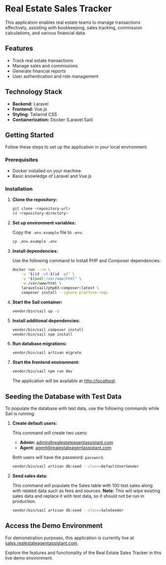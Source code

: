 # Real Estate Sales Tracker

This application enables real estate teams to manage transactions effectively, assisting with bookkeeping, sales tracking, commission calculations, and various financial data.

## Features

-   Track real estate transactions
-   Manage sales and commissions
-   Generate financial reports
-   User authentication and role management

## Technology Stack

-   **Backend:** Laravel
-   **Frontend:** Vue.js
-   **Styling:** Tailwind CSS
-   **Containerization:** Docker (Laravel Sail)

## Getting Started

Follow these steps to set up the application in your local environment.

### Prerequisites

-   Docker installed on your machine
-   Basic knowledge of Laravel and Vue.js

### Installation

1. **Clone the repository:**

    ```bash
    git clone <repository-url>
    cd <repository-directory>
    ```

2. **Set up environment variables:**

    Copy the `.env.example` file to `.env`:

    ```bash
    cp .env.example .env
    ```

3. **Install dependencies:**

    Use the following command to install PHP and Composer dependencies:

    ```bash
    docker run --rm \
        -u "$(id -u):$(id -g)" \
        -v "$(pwd):/var/www/html" \
        -w /var/www/html \
        laravelsail/php83-composer:latest \
        composer install --ignore-platform-reqs
    ```

4. **Start the Sail container:**

    ```bash
    vendor/bin/sail up -d
    ```

5. **Install additional dependencies:**

    ```bash
    vendor/bin/sail composer install
    vendor/bin/sail npm install
    ```

6. **Run database migrations:**

    ```bash
    vendor/bin/sail artisan migrate
    ```

7. **Start the frontend environment:**

    ```bash
    vendor/bin/sail npm run dev
    ```

    The application will be available at [http://localhost](http://localhost).

## Seeding the Database with Test Data

To populate the database with test data, use the following commands while Sail is running:

1. **Create default users:**

    This command will create two users:

    - **Admin:** admin@realestateagentassistant.com
    - **Agent:** agent@realestateagentassistant.com

    Both users will have the password: `password`.

    ```bash
    vendor/bin/sail artisan db:seed --class=DefaultUserSeeder
    ```

2. **Seed sales data:**

    This command will populate the Sales table with 100 test sales along with related data such as fees and sources. **Note:** This will wipe existing sales data and replace it with test data, so it should not be run in production.

    ```bash
    vendor/bin/sail artisan db:seed --class=SaleSeeder
    ```

## Access the Demo Environment

For demonstration purposes, this application is currently live at [sales.realestateagentassistant.com](https://sales.realestateagentassistant.com/sales).

Explore the features and functionality of the Real Estate Sales Tracker in this live demo environment.
